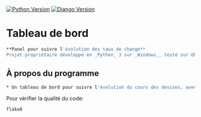 [![Python Version](https://img.shields.io/badge/python-3.7.5-brightgreen.svg)](https://python.org)
[![Django Version](https://img.shields.io/badge/django-2.2.13-brightgreen.svg)](https://djangoproject.com)

# Tableau de bord
```bash
**Panel pour suivre l'évolution des taux de change**  
Projet propriétaire développé en _Python_ 3 sur _Windows_, testé sur GNU / _Linux_ et _Windows_.
```

## À propos du programme
```bash
* Un tableau de bord pour suivre l'évolution du cours des devises, avec la librairie Django, Bootstrap et Chart.js
```

Pour vérifier la qualité du code:
```console
flake8
```
